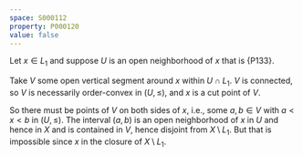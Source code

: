 ```yaml
---
space: S000112
property: P000120
value: false
---
```


Let $x \in L_1$ and suppose $U$ is an open neighborhood of $x$ that is {P133}.

Take $V$ some open vertical segment around $x$ within $U \cap L_1$.
$V$ is connected, so $V$ is necessarily order-convex in $(U, \le)$, and $x$ is a cut point of $V$.

So there must be points of $V$ on both sides of $x$, i.e., some $a, b \in V$ with $a < x < b$ in $(U, \le)$.
The interval $(a, b)$ is an open neighborhood of $x$ in $U$ and hence in $X$ and is contained in $V$, hence disjoint from $X \setminus L_1$.
But that is impossible since $x$ in the closure of $X \setminus L_1$.
